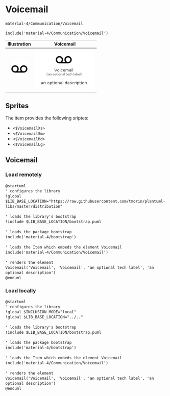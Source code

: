 # Voicemail


```text
material-4/Communication/Voicemail
```

```text
include('material-4/Communication/Voicemail')
```



| Illustration | Voicemail |
| :---: | :---: |
| ![illustration for Illustration](../../material-4/Communication/Voicemail.png) | ![illustration for Voicemail](../../material-4/Communication/Voicemail.Local.png) |



## Sprites
The item provides the following sriptes:

- `<$VoicemailXs>`
- `<$VoicemailSm>`
- `<$VoicemailMd>`
- `<$VoicemailLg>`





## Voicemail

### Load remotely
```plantuml
@startuml
' configures the library
!global $LIB_BASE_LOCATION="https://raw.githubusercontent.com/tmorin/plantuml-libs/master/distribution"

' loads the library's bootstrap
!include $LIB_BASE_LOCATION/bootstrap.puml

' loads the package bootstrap
include('material-4/bootstrap')

' loads the Item which embeds the element Voicemail
include('material-4/Communication/Voicemail')

' renders the element
Voicemail('Voicemail', 'Voicemail', 'an optional tech label', 'an optional description')
@enduml
```

### Load locally
```plantuml
@startuml
' configures the library
!global $INCLUSION_MODE="local"
!global $LIB_BASE_LOCATION="../.."

' loads the library's bootstrap
!include $LIB_BASE_LOCATION/bootstrap.puml

' loads the package bootstrap
include('material-4/bootstrap')

' loads the Item which embeds the element Voicemail
include('material-4/Communication/Voicemail')

' renders the element
Voicemail('Voicemail', 'Voicemail', 'an optional tech label', 'an optional description')
@enduml
```

